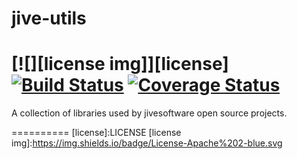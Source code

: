 # jive-utils
[![][license img]][license]
[![Build Status](https://travis-ci.org/jivesoftware/jive-utils.svg?branch=master)](https://travis-ci.org/jivesoftware/jive-utils)
[![Coverage Status](https://coveralls.io/repos/jivesoftware/jive-utils/badge.png?branch=master&service=github)](https://coveralls.io/github/jivesoftware/jive-utils?branch=master)
==========

A collection of libraries used by  jivesoftware open source projects.


==========
[license]:LICENSE
[license img]:https://img.shields.io/badge/License-Apache%202-blue.svg
